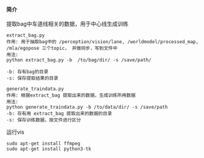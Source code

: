 

#### 简介
提取bag中车道线相关的数据，用于中心线生成训练



```
extract_bag.py 
作用: 用于抽取bag中的 /perception/vision/lane, /worldmodel/processed_map, /mla/egopose 三个topic， 并做同步，写到文件中 
用法: 
python extract_bag.py -b  /to/bag/dir/ -s /save/path/

-b: 存有bag的目录 
-s: 保存提取结果的目录 
```

```
generate_traindata.py 
作用: 根据extract_bag 提取出来的数据，生成训练所用数据 
用法: 
python generate_traindata.py -b /to/data/dir/ -s /save/path
-b: 存有用 extract_bag 提取出来的数据的目录
-s: 保存训练数据，按文件进行区分 
```




运行vis
```
sudo apt-get install ffmpeg
sudo apt-get install python3-tk
```







